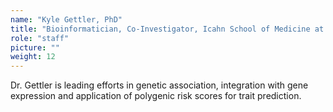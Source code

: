 ```yaml
---
name: "Kyle Gettler, PhD"
title: "Bioinformatician, Co-Investigator, Icahn School of Medicine at Mount Sinai"
role: "staff"
picture: ""
weight: 12
---
```


Dr. Gettler is leading efforts in genetic association, integration with gene expression and application of polygenic risk scores for trait prediction.
